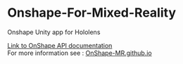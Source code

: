 # Onshape-For-Mixed-Reality
Onshape Unity app for Hololens


[Link to OnShape API documentation](https://app.swaggerhub.com/apis-docs/Rufus314151/onshape-api/1.87)
<br>
For more information see : [OnShape-MR.github.io](https://OnShape-MR.github.io/)
